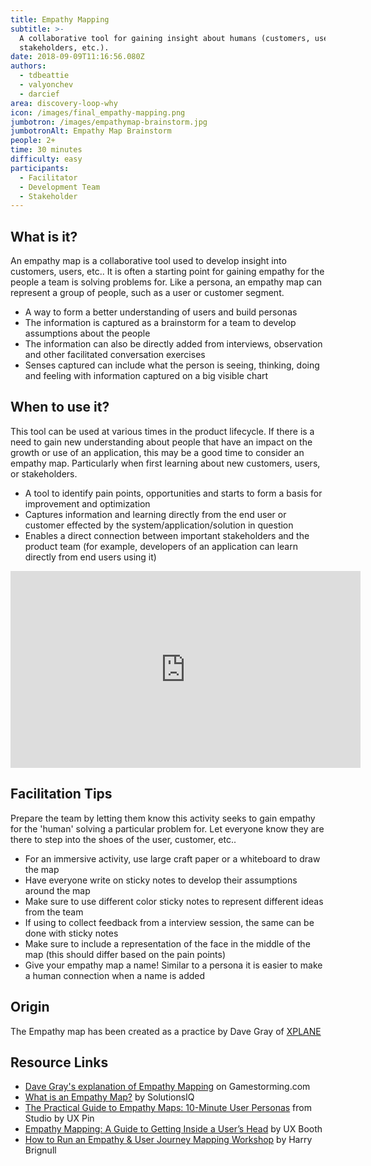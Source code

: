 ```yaml
---
title: Empathy Mapping
subtitle: >-
  A collaborative tool for gaining insight about humans (customers, users,
  stakeholders, etc.).
date: 2018-09-09T11:16:56.080Z
authors:
  - tdbeattie
  - valyonchev
  - darcief
area: discovery-loop-why
icon: /images/final_empathy-mapping.png
jumbotron: /images/empathymap-brainstorm.jpg
jumbotronAlt: Empathy Map Brainstorm
people: 2+
time: 30 minutes
difficulty: easy
participants:
  - Facilitator
  - Development Team
  - Stakeholder
---
```

## What is it?

An empathy map is a collaborative tool used to develop insight into customers, users, etc.. It is often a starting point for gaining empathy for the people a team is solving problems for. Like a persona, an empathy map can represent a group of people, such as a user or customer segment.

* A way to form a better understanding of users and build personas
* The information is captured as a brainstorm for a team to develop assumptions about the people 
* The information can also be directly added from interviews, observation and other facilitated conversation exercises
* Senses captured can include what the person is seeing, thinking, doing and feeling with information captured on a big visible chart

## When to use it?

This tool can be used at various times in the product lifecycle. If there is a need to gain new understanding about people that have an impact on the growth or use of an application, this may be a good time to consider an empathy map. Particularly when first learning about new customers, users, or stakeholders.

* A tool to identify pain points, opportunities and starts to form a basis for improvement and optimization
* Captures information and learning directly from the end user or customer effected by the system/application/solution in question
* Enables a direct connection between important stakeholders and the product team (for example, developers of an application can learn directly from end users using it)

<iframe width="560" height="315" src="https://www.youtube.com/embed/N8fxzeZh4Kc" frameborder="0" allow="accelerometer; autoplay; encrypted-media; gyroscope; picture-in-picture" allowfullscreen></iframe>

## Facilitation Tips

Prepare the team by letting them know this activity seeks to gain empathy for the 'human' solving a particular problem for. Let everyone know they are there to step into the shoes of the user, customer, etc.. 

* For an immersive activity, use large craft paper or a whiteboard to draw the map
* Have everyone write on sticky notes to develop their assumptions around the map
* Make sure to use different color sticky notes to represent different ideas from the team
* If using to collect feedback from a interview session, the same can be done with sticky notes
* Make sure to include a representation of the face in the middle of the map (this should differ based on the pain points)
* Give your empathy map a name! Similar to a persona it is easier to make a human connection when a name is added

## Origin

The Empathy map has been created as a practice by Dave Gray of [XPLANE](http://www.xplane.com/)

## Resource Links

* [Dave Gray's explanation of Empathy Mapping](https://gamestorming.com/empathy-mapping/) on Gamestorming.com
* [What is an Empathy Map?](https://www.solutionsiq.com/resource/blog-post/what-is-an-empathy-map/) by SolutionsIQ
* [The Practical Guide to Empathy Maps: 10-Minute User Personas](https://www.uxpin.com/studio/blog/the-practical-guide-to-empathy-maps-creating-a-10-minute-persona/) from Studio by UX Pin
* [Empathy Mapping: A Guide to Getting Inside a User’s Head](https://www.uxbooth.com/articles/empathy-mapping-a-guide-to-getting-inside-a-users-head/) by UX Booth
* [How to Run an Empathy & User Journey Mapping Workshop](https://medium.com/@harrybr/how-to-run-an-empathy-user-journey-mapping-workshop-813f3737067) by Harry Brignull
